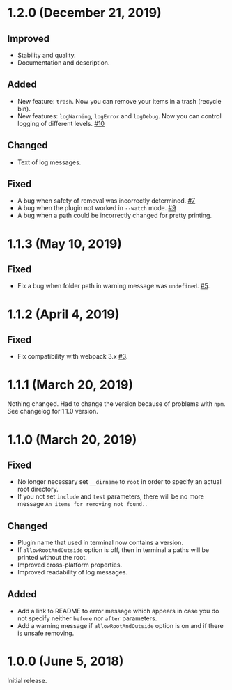 # 1.2.0 (December 21, 2019)

## Improved

- Stability and quality.
- Documentation and description.

## Added

- New feature: `trash`. Now you can remove your items in a trash (recycle bin).
- New features: `logWarning`, `logError` and `logDebug`. Now you can control logging of different levels. [#10](https://github.com/Amaimersion/remove-files-webpack-plugin/issues/10)

## Changed

- Text of log messages.

## Fixed

- A bug when safety of removal was incorrectly determined. [#7](https://github.com/Amaimersion/remove-files-webpack-plugin/issues/7)
- A bug when the plugin not worked in `--watch` mode. [#9](https://github.com/Amaimersion/remove-files-webpack-plugin/issues/9)
- A bug when a path could be incorrectly changed for pretty printing.


# 1.1.3 (May 10, 2019)

## Fixed

- Fix a bug when folder path in warning message was `undefined`. [#5](https://github.com/Amaimersion/remove-files-webpack-plugin/issues/5).


# 1.1.2 (April 4, 2019)

## Fixed

- Fix compatibility with webpack 3.x [#3](https://github.com/Amaimersion/remove-files-webpack-plugin/issues/3).


# 1.1.1 (March 20, 2019)

Nothing changed. Had to change the version because of problems with `npm`. See changelog for 1.1.0 version.


# 1.1.0 (March 20, 2019)

## Fixed

- No longer necessary set `__dirname` to `root` in order to specify an actual root directory.
- If you not set `include` and `test` parameters, there will be no more message `An items for removing not found.`. 

## Changed

- Plugin name that used in terminal now contains a version.
- If `allowRootAndOutside` option is off, then in terminal a paths will be printed without the root.
- Improved cross-platform properties.
- Improved readability of log messages.

## Added

- Add a link to README to error message which appears in case you do not specify neither `before` nor `after` parameters.
- Add a warning message if `allowRootAndOutside` option is on and if there is unsafe removing.


# 1.0.0 (June 5, 2018)

Initial release.
